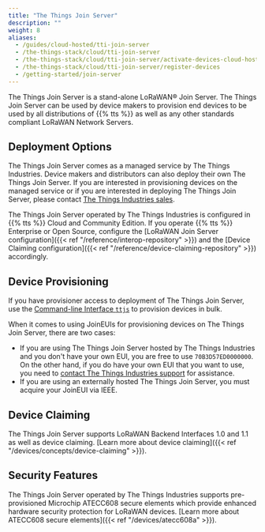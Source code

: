 ```yaml
---
title: "The Things Join Server"
description: ""
weight: 8
aliases:
  - /guides/cloud-hosted/tti-join-server
  - /the-things-stack/cloud/tti-join-server
  - /the-things-stack/cloud/tti-join-server/activate-devices-cloud-hosted
  - /the-things-stack/cloud/tti-join-server/register-devices
  - /getting-started/join-server
---
```


The Things Join Server is a stand-alone LoRaWAN® Join Server. The Things Join Server can be used by device makers to provision end devices to be used by all distributions of {{% tts %}} as well as any other standards compliant LoRaWAN Network Servers.

<!--more-->

## Deployment Options

The Things Join Server comes as a managed service by The Things Industries. Device makers and distributors can also deploy their own The Things Join Server. If you are interested in provisioning devices on the managed service or if you are interested in deploying The Things Join Server, please contact [The Things Industries sales](mailto:sales@thethingsindustries.com).

The Things Join Server operated by The Things Industries is configured in {{% tts %}} Cloud and Community Edition. If you operate {{% tts %}} Enterprise or Open Source, configure the [LoRaWAN Join Server configuration]({{< ref "/reference/interop-repository" >}}) and the [Device Claiming configuration]({{< ref "/reference/device-claiming-repository" >}}) accordingly.

## Device Provisioning

If you have provisioner access to deployment of The Things Join Server, use the [Command-line Interface `ttjs`](https://www.npmjs.com/package/ttjs-cli) to provision devices in bulk.

When it comes to using JoinEUIs for provisioning devices on The Things Join Server, there are two cases:

- If you are using The Things Join Server hosted by The Things Industries and you don't have your own EUI, you are free to use `70B3D57ED0000000`. On the other hand, if you do have your own EUI that you want to use, you need to [contact The Things Industries support](mailto:support@thethingsindustries.com) for assistance.
- If you are using an externally hosted The Things Join Server, you must acquire your JoinEUI via IEEE.

## Device Claiming

The Things Join Server supports LoRaWAN Backend Interfaces 1.0 and 1.1 as well as device claiming. [Learn more about device claiming]({{< ref "/devices/concepts/device-claiming" >}}).

## Security Features

The Things Join Server operated by The Things Industries supports pre-provisioned Microchip ATECC608 secure elements which provide enhanced hardware security protection for LoRaWAN devices. [Learn more about ATECC608 secure elements]({{< ref "/devices/atecc608a" >}}).
